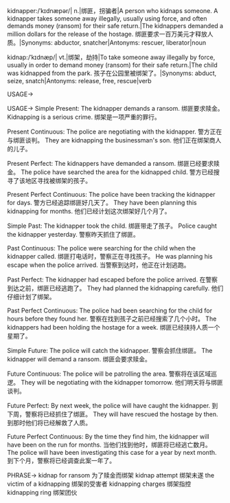 kidnapper:/ˈkɪdnæpər/| n.|绑匪，拐骗者|A person who kidnaps someone.  A kidnapper takes someone away illegally, usually using force, and often demands money (ransom) for their safe return.|The kidnappers demanded a million dollars for the release of the hostage. 绑匪要求一百万美元才释放人质。|Synonyms: abductor, snatcher|Antonyms: rescuer, liberator|noun


kidnap:/ˈkɪdnæp/| vt.|绑架，劫持|To take someone away illegally by force, usually in order to demand money (ransom) for their safe return.|The child was kidnapped from the park. 孩子在公园里被绑架了。|Synonyms: abduct, seize, snatch|Antonyms: release, free, rescue|verb


USAGE->

USAGE->
Simple Present:
The kidnapper demands a ransom. 绑匪要求赎金。
Kidnapping is a serious crime. 绑架是一项严重的罪行。

Present Continuous:
The police are negotiating with the kidnapper. 警方正在与绑匪谈判。
They are kidnapping the businessman's son. 他们正在绑架商人的儿子。

Present Perfect:
The kidnappers have demanded a ransom. 绑匪已经要求赎金。
The police have searched the area for the kidnapped child. 警方已经搜寻了该地区寻找被绑架的孩子。

Present Perfect Continuous:
The police have been tracking the kidnapper for days. 警方已经追踪绑匪好几天了。
They have been planning this kidnapping for months. 他们已经计划这次绑架好几个月了。

Simple Past:
The kidnapper took the child. 绑匪带走了孩子。
Police caught the kidnapper yesterday. 警察昨天抓住了绑匪。

Past Continuous:
The police were searching for the child when the kidnapper called. 绑匪打电话时，警察正在寻找孩子。
He was planning his escape when the police arrived. 当警察到达时，他正在计划逃跑。

Past Perfect:
The kidnapper had escaped before the police arrived. 在警察到达之前，绑匪已经逃跑了。
They had planned the kidnapping carefully. 他们仔细计划了绑架。

Past Perfect Continuous:
The police had been searching for the child for hours before they found her. 警察在找到孩子之前已经搜索了几个小时。
The kidnappers had been holding the hostage for a week. 绑匪已经挟持人质一个星期了。

Simple Future:
The police will catch the kidnapper. 警察会抓住绑匪。
The kidnapper will demand a ransom. 绑匪会要求赎金。

Future Continuous:
The police will be patrolling the area. 警察将在该区域巡逻。
They will be negotiating with the kidnapper tomorrow. 他们明天将与绑匪谈判。

Future Perfect:
By next week, the police will have caught the kidnapper. 到下周，警察将已经抓住了绑匪。
They will have rescued the hostage by then. 到那时他们将已经解救了人质。

Future Perfect Continuous:
By the time they find him, the kidnapper will have been on the run for months. 当他们找到他时，绑匪将已经逃亡数月。
The police will have been investigating this case for a year by next month. 到下个月，警察将已经调查此案一年了。

PHRASE->
kidnap for ransom  为了赎金而绑架
kidnap attempt  绑架未遂
the victim of a kidnapping  绑架的受害者
kidnapping charges  绑架指控
kidnapping ring  绑架团伙
